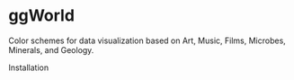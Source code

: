 # ggWorld
Color schemes for data visualization based on Art, Music, Films, Microbes, Minerals, and Geology.

Installation
